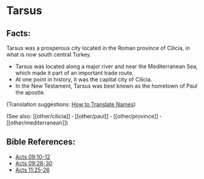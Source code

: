 # Tarsus #

## Facts: ##

Tarsus was a prosperous city located in the Roman province of Cilicia, in what is now south central Turkey.

* Tarsus was located along a major river and near the Mediterranean Sea, which made it part of an important trade route.
* At one point in history, it was the capital city of Cilicia.
* In the New Testament, Tarsus was best known as the hometown of Paul the apostle.

(Translation suggestions: [How to Translate Names](en/ta-vol1/translate/man/translate-names))

(See also: [[other/cilicia]] **·** [[other/paul]] **·** [[other/province]] **·** [[other/mediterranean]])

## Bible References: ##

* [Acts 09:10-12](en/tn/act/help/09/10)
* [Acts 09:28-30](en/tn/act/help/09/28)
* [Acts 11:25-26](en/tn/act/help/11/25)